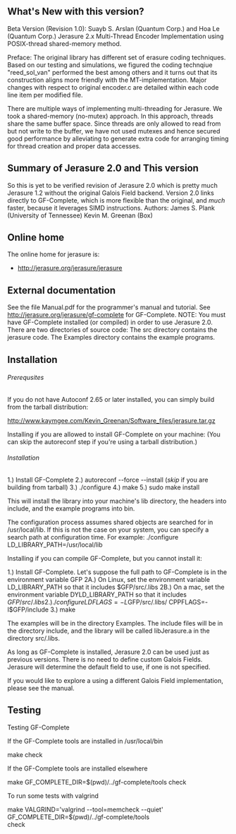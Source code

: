 ## What's New with this version?

Beta Version (Revision 1.0): Suayb S. Arslan (Quantum Corp.) and Hoa Le (Quantum Corp.)
Jerasure 2.x Multi-Thread Encoder Implementation using POSIX-thread shared-memory method.
        
Preface: The original library has different set of erasure coding techniques.
Based on our testing and simulations, we figured the coding technqiue "reed_sol_van"
performed the best among others and it turns out that its construction aligns more
friendly with the MT-implementation. Major changes with respect to original encoder.c
are detailed within each code line item per modified file.

There are multiple ways of implementing multi-threading for Jerasure. We took
a shared-memory (no-mutex) approach. In this approach, threads share the same buffer
space. Since threads are only allowed to read from but not write to the buffer, we
have not used mutexes and hence secured good performance by alleviating to generate extra
code for arranging timing for thread creation and proper data accesses.

## Summary of Jerasure 2.0 and This version

So this is yet to be verified revision of Jerasure 2.0 which is pretty much Jerasure 1.2 without the
original Galois Field backend.  Version 2.0 links directly to GF-Complete, which
is more flexible than the original, and *much* faster, because it leverages SIMD
instructions.
Authors: James S. Plank (University of Tennessee)
         Kevin M. Greenan (Box)

## Online home

The online home for jerasure is:

  - http://jerasure.org/jerasure/jerasure

## External documentation

See the file Manual.pdf for the programmer's manual and tutorial.
See http://jerasure.org/jerasure/gf-complete for GF-Complete.
NOTE: You must have GF-Complete installed (or compiled) in order to use Jerasure 2.0.
There are two directories of source code:
The src directory contains the jerasure code.
The Examples directory contains the example programs.

## Installation 

###### Prerequsites

If you do not have Autoconf 2.65 or later installed, you can simply build
from the tarball distribution:

http://www.kaymgee.com/Kevin_Greenan/Software_files/jerasure.tar.gz

Installing if you are allowed to install GF-Complete on your machine:
(You can skip the autoreconf step if you're using a tarball distribution.)

###### Installation

1.) Install GF-Complete
2.) autoreconf --force --install (*skip* if you are building from tarball)
3.) ./configure
4.) make
5.) sudo make install

This will install the library into your machine's lib directory,
the headers into include, and the example programs into bin.

The configuration process assumes shared objects are searched for in
/usr/local/lib. If this is not the case on your system, you can specify a
search path at configuration time. For example:
  ./configure LD_LIBRARY_PATH=/usr/local/lib

Installing if you can compile GF-Complete, but you cannot install it:

1.) Install GF-Complete.  Let's suppose the full path to GF-Complete is
    in the environment variable  GFP
2A.) On Linux, set the environment variable LD_LIBRARY_PATH so that it
     includes $GFP/src/.libs
2B.) On a mac, set the environment variable DYLD_LIBRARY_PATH so that it
     includes $GFP/src/.libs
2.) ./configure LDFLAGS=-L$GFP/src/.libs/ CPPFLAGS=-I$GFP/include
3.) make

The examples will be in the directory Examples.  The include files will
be in the directory include, and the library will be called libJerasure.a
in the directory src/.libs.

As long as GF-Complete is installed, Jerasure 2.0 can be used just as previous
versions.  There is no need to define custom Galois Fields.  Jerasure will
determine the default field to use, if one is not specified.

If you would like to explore a using a different Galois Field implementation,
please see the manual.

## Testing

Testing GF-Complete

If the GF-Complete tools are installed in /usr/local/bin

  make check

If the GF-Complete tools are installed elsewhere

  make GF_COMPLETE_DIR=$(pwd)/../gf-complete/tools check

To run some tests with valgrind

  make VALGRIND='valgrind --tool=memcheck --quiet' \
       GF_COMPLETE_DIR=$(pwd)/../gf-complete/tools \
       check
